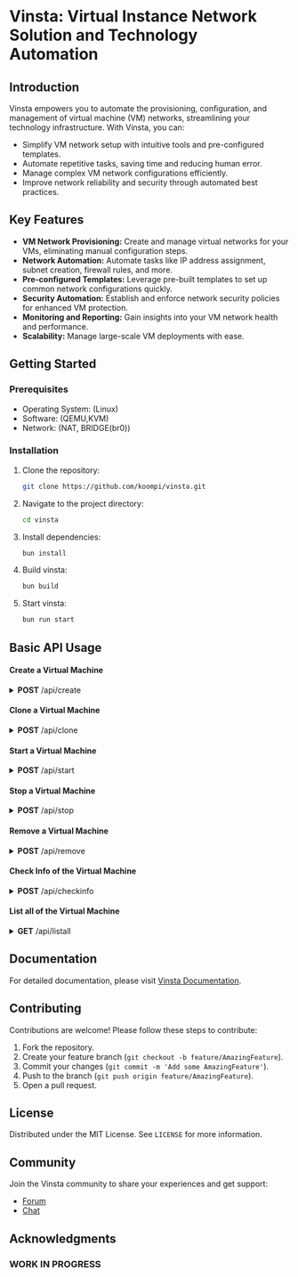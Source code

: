 # Vinsta: Virtual Instance Network Solution and Technology Automation

## Introduction

Vinsta empowers you to automate the provisioning, configuration, and management of virtual machine (VM) networks, streamlining your technology infrastructure. With Vinsta, you can:

- Simplify VM network setup with intuitive tools and pre-configured templates.
- Automate repetitive tasks, saving time and reducing human error.
- Manage complex VM network configurations efficiently.
- Improve network reliability and security through automated best practices.

## Key Features

- **VM Network Provisioning:** Create and manage virtual networks for your VMs, eliminating manual configuration steps.
- **Network Automation:** Automate tasks like IP address assignment, subnet creation, firewall rules, and more.
- **Pre-configured Templates:** Leverage pre-built templates to set up common network configurations quickly.
- **Security Automation:** Establish and enforce network security policies for enhanced VM protection.
- **Monitoring and Reporting:** Gain insights into your VM network health and performance.
- **Scalability:** Manage large-scale VM deployments with ease.

## Getting Started

### Prerequisites

- Operating System: (Linux)
- Software: (QEMU,KVM)
- Network: (NAT, BRIDGE(br0))

### Installation

1. Clone the repository:
    ```sh
    git clone https://github.com/koompi/vinsta.git
    ```
2. Navigate to the project directory:
    ```sh
    cd vinsta
    ```
3. Install dependencies:
    ```sh
    bun install
    ```
4. Build vinsta:
    ```sh
    bun build
    ```
5. Start vinsta:
    ```sh
    bun run start
    ```


## Basic API Usage

#### Create a Virtual Machine

<details close="close">
<summary><b>POST</b> /api/create</summary>

```json
{
    "name": "koompi-vm-1",
    "iso": "koompi",
    "ram": "4096",
    "disk": "15G",
    "cpu": "2",
    "network": "br10",
    "bootOption": "uefi",
    "arch": "x64"
}
```
</details>

#### Clone a Virtual Machine

<details close="close">
<summary><b>POST</b> /api/clone</summary>

```json
{
  "image": "koompi",
  "name": "koompi-vm1",
  "ram": "8192",
  "disk": "100G",
  "cpu": "8"
}
```
</details>


#### Start a Virtual Machine

<details close="close">
<summary><b>POST</b> /api/start</summary>

```json
{
  "name": "koompi-vm1",
}
```
</details>

#### Stop a Virtual Machine

<details close="close">
<summary><b>POST</b> /api/stop</summary>

```json
{
  "name": "koompi-vm1",
}
```
</details>

#### Remove a Virtual Machine

<details close="close">
<summary><b>POST</b> /api/remove</summary>

```json
{
  "name": "koompi-vm1",
}
```
</details>

#### Check Info of the Virtual Machine

<details close="close">
<summary><b>POST</b> /api/checkinfo</summary>

```json
{
  "name": "koompi-vm1",
}
```
</details>


#### List all of the Virtual Machine

<details close="close">
<summary><b>GET</b> /api/listall</summary>

```json
{
}
```
</details>


## Documentation

For detailed documentation, please visit [Vinsta Documentation](https://github.com/koompi/vinsta/docs/README.md).

## Contributing

Contributions are welcome! Please follow these steps to contribute:

1. Fork the repository.
2. Create your feature branch (`git checkout -b feature/AmazingFeature`).
3. Commit your changes (`git commit -m 'Add some AmazingFeature'`).
4. Push to the branch (`git push origin feature/AmazingFeature`).
5. Open a pull request.

## License

Distributed under the MIT License. See `LICENSE` for more information.

## Community

Join the Vinsta community to share your experiences and get support:

- [Forum](https://localhost:3000)
- [Chat](https://localhost:3000)


## Acknowledgments

### WORK IN PROGRESS